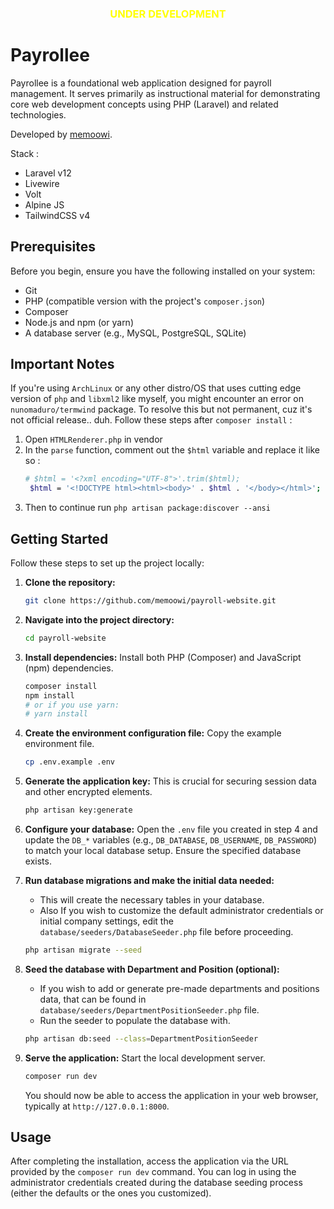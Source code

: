 <h3 style="text-align: center; color: yellow;">UNDER DEVELOPMENT</h3>

# Payrollee

Payrollee is a foundational web application designed for payroll management. It serves primarily as instructional material for demonstrating core web development concepts using PHP (Laravel) and related technologies.

Developed by [memoowi](https://instagram.com/me_moowi).

Stack :
* Laravel v12
* Livewire
* Volt
* Alpine JS
* TailwindCSS v4

## Prerequisites

Before you begin, ensure you have the following installed on your system:

* Git
* PHP (compatible version with the project's `composer.json`)
* Composer
* Node.js and npm (or yarn)
* A database server (e.g., MySQL, PostgreSQL, SQLite)

## Important Notes

If you're using `ArchLinux` or any other distro/OS that uses cutting edge version of `php` and `libxml2` like myself, you might encounter an error on `nunomaduro/termwind` package. To resolve this but not permanent, cuz it's not official release.. duh. Follow these steps after `composer install` :
1. Open `HTMLRenderer.php` in vendor
2. In the `parse` function, comment out the `$html` variable and replace it like so :
   ```bash
   # $html = '<?xml encoding="UTF-8">'.trim($html);
    $html = '<!DOCTYPE html><html><body>' . $html . '</body></html>';
   ```
3. Then to continue run `php artisan package:discover --ansi`

## Getting Started

Follow these steps to set up the project locally:

1.  **Clone the repository:**
    ```bash
    git clone https://github.com/memoowi/payroll-website.git
    ```

2.  **Navigate into the project directory:**
    ```bash
    cd payroll-website
    ```

3.  **Install dependencies:**
    Install both PHP (Composer) and JavaScript (npm) dependencies.
    ```bash
    composer install
    npm install
    # or if you use yarn:
    # yarn install
    ```

4.  **Create the environment configuration file:**
    Copy the example environment file.
    ```bash
    cp .env.example .env
    ```

5.  **Generate the application key:**
    This is crucial for securing session data and other encrypted elements.
    ```bash
    php artisan key:generate
    ```

6.  **Configure your database:**
    Open the `.env` file you created in step 4 and update the `DB_*` variables (e.g., `DB_DATABASE`, `DB_USERNAME`, `DB_PASSWORD`) to match your local database setup. Ensure the specified database exists.

7.  **Run database migrations and make the initial data needed:**
    * This will create the necessary tables in your database. 
    * Also If you wish to customize the default administrator credentials or initial company settings, edit the `database/seeders/DatabaseSeeder.php` file before proceeding.
    ```bash
    php artisan migrate --seed
    ```

8. **Seed the database with Department and Position (optional):**
    * If you wish to add or generate pre-made departments and positions data, that can be found in `database/seeders/DepartmentPositionSeeder.php` file.
    * Run the seeder to populate the database with.
    ```bash
    php artisan db:seed --class=DepartmentPositionSeeder
    ```

9.  **Serve the application:**
    Start the local development server.
    ```bash
    composer run dev
    ```
    You should now be able to access the application in your web browser, typically at `http://127.0.0.1:8000`.

## Usage

After completing the installation, access the application via the URL provided by the `composer run dev` command. You can log in using the administrator credentials created during the database seeding process (either the defaults or the ones you customized).